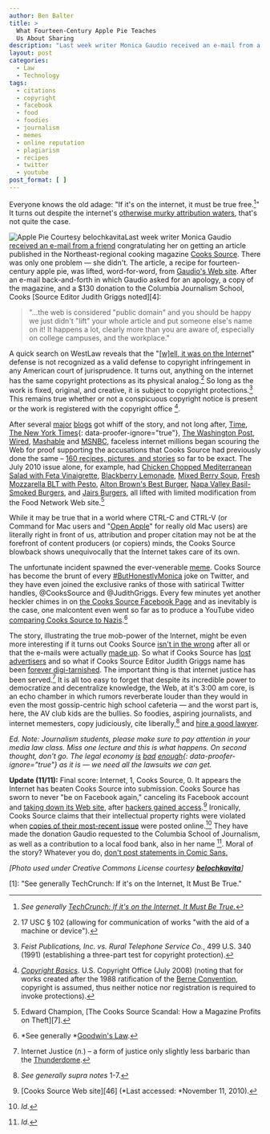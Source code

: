 ```yaml
---
author: Ben Balter
title: >
  What Fourteen-Century Apple Pie Teaches
  Us About Sharing
description: "Last week writer Monica Gaudio received an e-mail from a friend congratulating her on getting an article published in the Northeast-regional cooking magazine Cooks Source. There was only one problem -- she didn't. The article, a recipe for fourteen-century apple pie, was lifted, word-for-word, from Gaudio's Web site. "
layout: post
categories:
  - Law
  - Technology
tags:
  - citations
  - copyright
  - facebook
  - food
  - foodies
  - journalism
  - memes
  - online reputation
  - plagiarism
  - recipes
  - twitter
  - youtube
post_format: [ ]
---
```

Everyone knows the old adage: "If it's on the internet, it must be true free.[^1]" It turns out despite the internet's [otherwise murky attribution waters](http://www.huffingtonpost.com/jay-rosen/the-uncharted-from-off-th_b_96575.html), that's not quite the case.

![Apple Pie Courtesy belochkavita](http://ben.balter.com/wp-content/uploads/2010/11/244921874_44ec1cbfa9-292x300.jpg "Apple Pie Courtesy belochkavita")Last week writer Monica Gaudio [received an e-mail from a friend](http://illadore.livejournal.com/30674.html) congratulating her on getting an article published in the Northeast-regional cooking magazine [Cooks Source](http://cookssource.com). There was only one problem — she didn't. The article, a recipe for fourteen-century apple pie, was lifted, word-for-word, from [Gaudio's Web site](http://godecookery.com/twotarts/twotarts.html).  After an e-mail back-and-forth in which Gaudio asked for an apology, a copy of the magazine, and a $130 donation to the Columbia Journalism School, Cooks [Source Editor Judith Griggs noted][4]:

> "…the web is considered "public domain" and you should be happy we just didn't "lift" your whole article and put someone else's name on it! It happens a lot, clearly more than you are aware of, especially on college campuses, and the workplace."

A quick search on WestLaw reveals that the "[\[w\]ell, it was on the Internet](http://www.edrants.com/the-cooks-source-scandal-how-a-magazine-profits-on-theft/)" defense is not recognized as a valid defense to copyright infringement in any American court of jurisprudence. It turns out, anything on the internet has the same copyright protections as its physical analog.[^2] So long as the work is fixed, original, and creative, it is subject to copyright protections.[^3] This remains true whether or not a conspicuous copyright notice is present or the work is registered with the copyright office [^4].

After several [major](http://gawker.com/5681770/magazine-editor-steals-article-tells-writer-you-should-compensate-me?skyline=true&s=i) [blogs](http://gizmodo.com/5681714/attention-the-web-is-not-public-domain) got whiff of the story, and not long after, [Time](http://newsfeed.time.com/2010/11/05/exclusive-cooks-source-writer-marvels-at-the-nerd-rage-keeps-waiting-for-that-apology/), [The New York Times](http://mediadecoder.blogs.nytimes.com/2010/11/04/a-social-media-firestorm-about-apple-pies/){: data-proofer-ignore="true"}, [The Washington Post](http://voices.washingtonpost.com/blog-post/2010/11/cooks_source_magazine_an_onlin.html), [Wired](http://www.wired.com/threatlevel/2010/11/web-decries-infringement/), [Mashable](http://mashable.com/2010/11/06/cooks-source/) and [MSNBC](http://technolog-discuss.nbcnews.com/_news/2010/11/05/5416008-exclusive-cooks-source-kicks-hornets-nest-wronged-writer-responds), faceless internet millions began scouring the Web for proof supporting the accusations that Cooks Source had previously done the same – [160 recipes, pictures, and stories](https://spreadsheets.google.com/ccc?key=0AmTaIPHPnkSedGFhbHo1d1FIR2oxNWJLaDZLeXhEVEE&hl=en#gid=0) so far to be exact. The July 2010 issue alone, for example, had [Chicken Chopped Mediterranean Salad with Feta Vinaigrette](http://www.foodnetwork.com/recipes/chicken-chopped-mediterranean-salad-with-feta-vinaigrette-recipe/index.html), [Blackberry Lemonade](http://www.foodnetwork.com/recipes/blackberry-lemonade-recipe/index.html), [Mixed Berry Soup](http://www.foodnetwork.com/recipes/giada-de-laurentiis/mixed-berry-soup-with-gelato-recipe/index.html), [Fresh Mozzarella BLT with Pesto](http://www.foodnetwork.com/recipes/tyler-florence/fresh-mozzarella-blt-with-pesto-recipe/index.html), [Alton Brown's Best Burger](http://www.foodnetwork.com/recipes/alton-brown/best-burger-ever-recipe/index.html), [Napa Valley Basil-Smoked Burgers](http://www.foodnetwork.com/recipes/napa-valley-basil-smoked-burgers-recipe/index.html), and [Jairs Burgers](http://www.foodnetwork.com/recipes/food-network-challenge/feta-sun-dried-tomato-stuffed-prosciutto-burgers-recipe/index.html), all lifted with limited modification from the Food Network Web site.[^5]

While it may be true that in a world where CTRL-C and CTRL-V (or Command for Mac users and "[Open Apple](http://en.wikipedia.org/wiki/Command_key)" for really old Mac users) are literally right in front of us, attribution and proper citation may not be at the forefront of content producers (or copiers) minds, the Cooks Source blowback shows unequivocally that the Internet takes care of its own.

The unfortunate incident spawned the ever-venerable [meme](http://en.wikipedia.org/wiki/Meme). Cooks Source has become the brunt of every [#ButHonestlyMonica](http://twitter.com/search?q=%23ButHonestlyMonica) joke on Twitter, and they have even joined the exclusive ranks of those with satirical Twitter handles, &#64;CooksSource and &#64;JudithGriggs. Every few minutes yet another heckler chimes in on [the Cooks Source Facebook Page](http://www.facebook.com/pages/Cooks-Source-Magazine/196994196748) and as inevitably is the case, one malcontent even went so far as to produce a YouTube video [comparing Cooks Source to Nazis](http://www.youtube.com/watch?v=YC-tVHLM99w).[^6]

The story, illustrating the true mob-power of the Internet, might be even more interesting if it turns out Cooks Source [isn't in the wrong](http://www.copyright.gov/fls/fl122.html) after all or that the e-mails were actually [made up](http://www.psychologytoday.com/blog/you-20/201011/are-cooks-source-magazine-and-judith-griggs-innocent). So what if Cooks Source has [lost advertisers](http://www.masslive.com/news/index.ssf/2010/11/sunderland-based_magazine_cook.html) and so what if Cooks Source Editor Judith Griggs name has been [forever digi-tarnished](http://www.google.com/search?q=Judith+Griggs+Cooks+Source). The important thing is that internet justice has been served.[^7] It is all too easy to forget that despite its incredible power to democratize and decentralize knowledge, the Web, at it's 3:00 am core, is an echo chamber in which rumors reverberate louder than they would in even the most gossip-centric high school cafeteria — and the worst part is, here, the AV club kids are the bullies. So foodies, aspiring journalists, and internet memesters, copy judiciously, cite liberally,[^8] and [hire a good lawyer](http://ben.balter.com/contact/).

*Ed. Note: Journalism students, please make sure to pay attention in your media law class. Miss one lecture and this is what happens. On second thought, don't go. The legal economy [is](http://online.wsj.com/article/SB10001424052748704866204575224350917718446.html) [bad](http://www.washingtonpost.com/wp-dyn/content/article/2010/10/30/AR2010103004638.html?nav=hcmoduletmv) [enough](http://www.nytimes.com/2009/08/26/business/26lawyers.html?_r=1){: data-proofer-ignore="true"} as it is — we need all the lawsuits we can get.*

**Update (11/11):** Final score: Internet, 1, Cooks Source, 0. It appears the Internet has beaten Cooks Source into submission. Cooks Source has sworn to never "be on Facebook again," canceling its Facebook account and [taking down its Web site](http://www.cookssource.com/), after [hackers gained access](http://www.facebook.com/photo.php?fbid=159332990768717&set=a.159072834128066.23501.159072764128073).[^9] Ironically, Cooks Source claims that their intellectual property rights were violated when [copies of their most-recent issue](http://www.facebook.com/album.php?aid=23582&id=159072764128073) were posted online.[^10] They have made the donation Gaudio requested to the Columbia School of Journalism, as well as a contribution to a local food bank, also in her name [^11]. Moral of the story? Whatever you do, [don't post statements in Comic Sans.](http://www.facebook.com/photo.php?fbid=159300057438677&set=a.159072834128066.23501.159072764128073&pid=241073&id=159072764128073)

*\[Photo used under Creative Commons License courtesy **[belochkavita](http://www.flickr.com/photos/belochkavita/244921874/)**\]*

[^1]:  *See generally [TechCrunch: If it's on the Internet, It Must Be True.](http://techcrunch.com/2010/08/14/internet-must-be-true/)*
[^2]:  17 USC § 102 (allowing for communication of works "with the aid of a machine or device").
[^3]:  *Feist Publications, Inc. vs. Rural Telephone Service Co.*, 499 U.S. 340 (1991) (establishing a three-part test for copyright protection).
[^4]:  [*Copyright Basics*](http://www.copyright.gov/circs/circ01.pdf). U.S. Copyright Office (July 2008) (noting that for works created after the 1988 ratification of the [Berne Convention](http://en.wikipedia.org/wiki/Berne_Convention_for_the_Protection_of_Literary_and_Artistic_Works), copyright is assumed, thus neither notice nor registration is required to invoke protections).
[^5]:  Edward Champion, [The Cooks Source Scandal: How a Magazine Profits on Theft][7].
[^6]:  *See generally *[Goodwin's Law](http://en.wikipedia.org/wiki/Godwin's_law).
[^7]:  Internet Justice (*n.*) – a form of justice only slightly less barbaric than the [Thunderdome](http://www.youtube.com/watch?v=3hQC3nkftrk).
[^8]:  *See generally supra notes* 1-7.
[^9]:  [Cooks Source Web site][46] (*Last accessed: *November 11, 2010).
[^10]: *Id.*
[^11]: *Id.*

[1]: "See generally TechCrunch: If it's on the Internet, It Must Be True."
